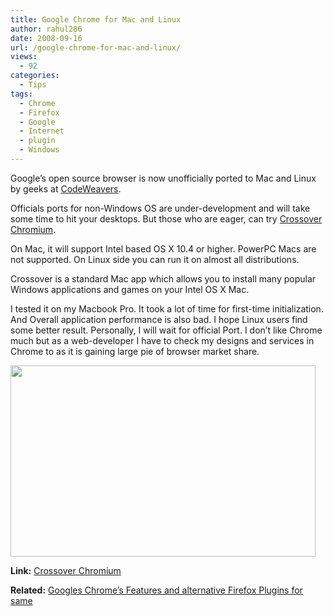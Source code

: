 ```yaml
---
title: Google Chrome for Mac and Linux
author: rahul286
date: 2008-09-16
url: /google-chrome-for-mac-and-linux/
views:
  - 92
categories:
  - Tips
tags:
  - Chrome
  - Firefox
  - Google
  - Internet
  - plugin
  - Windows
---
```

Google&#8217;s open source browser is now unofficially ported to Mac and Linux by geeks at <a href="http://www.codeweavers.com/" onclick="_gaq.push(['_trackEvent', 'outbound-article', 'http://www.codeweavers.com/', 'CodeWeavers']);" >CodeWeavers</a>.

Officials ports for non-Windows OS are under-development and will take some time to hit your desktops. But those who are eager, can try <a href="http://chromium.codeweavers.com/" onclick="_gaq.push(['_trackEvent', 'outbound-article', 'http://chromium.codeweavers.com/', 'Crossover Chromium']);" >Crossover Chromium</a>.

On Mac, it will support Intel based OS X 10.4 or higher. PowerPC Macs are not supported. On Linux side you can run it on almost all distributions.

Crossover is a standard Mac app which allows you to install many popular Windows applications and games on your Intel OS X Mac.

I tested it on my Macbook Pro. It took a lot of time for first-time initialization. And Overall application performance is also bad. I hope Linux users find some better result. Personally, I will wait for official Port. I don&#8217;t like Chrome much but as a web-developer I have to check my designs and services in Chrome to as it is gaining large pie of browser market share.

[<img class="linked-to-original wp-image-52645" src="http://cdn.devilsworkshop.org/files/2008/09/crossover-chromium-on-mac1.png" alt="" width="488" height="306" />][1]

**Link:** <a href="http://chromium.codeweavers.com/" onclick="_gaq.push(['_trackEvent', 'outbound-article', 'http://chromium.codeweavers.com/', 'Crossover Chromium']);" >Crossover Chromium</a>

**Related:** [Googles Chrome&#8217;s Features and alternative Firefox Plugins for same][2]

 [1]: http://cdn.devilsworkshop.org/files/2008/09/crossover-chromium-on-mac11.png
 [2]: http://devilsworkshop.org/googles-chrome-browser-features-alternative-firefox-plugins/
